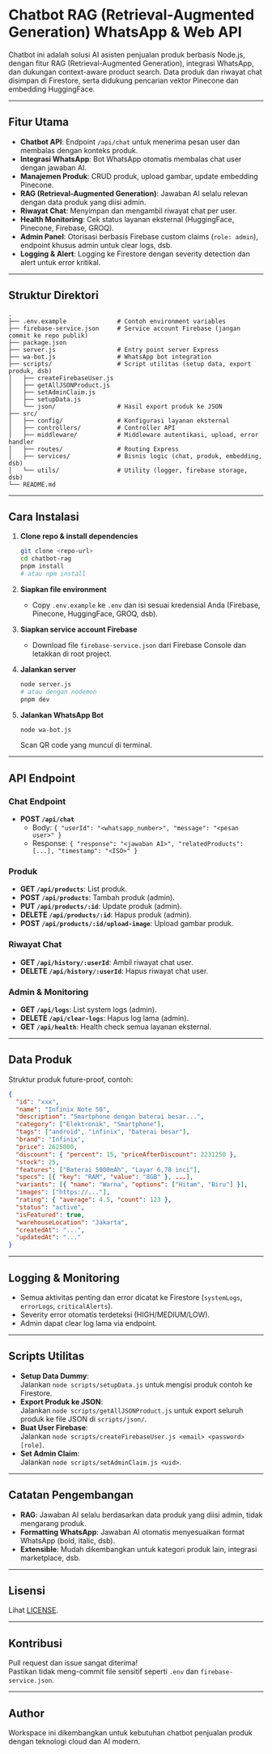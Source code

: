 # Chatbot RAG (Retrieval-Augmented Generation) WhatsApp & Web API

Chatbot ini adalah solusi AI asisten penjualan produk berbasis Node.js, dengan fitur RAG (Retrieval-Augmented Generation), integrasi WhatsApp, dan dukungan context-aware product search. Data produk dan riwayat chat disimpan di Firestore, serta didukung pencarian vektor Pinecone dan embedding HuggingFace.

---

## Fitur Utama

- **Chatbot API**: Endpoint `/api/chat` untuk menerima pesan user dan membalas dengan konteks produk.
- **Integrasi WhatsApp**: Bot WhatsApp otomatis membalas chat user dengan jawaban AI.
- **Manajemen Produk**: CRUD produk, upload gambar, update embedding Pinecone.
- **RAG (Retrieval-Augmented Generation)**: Jawaban AI selalu relevan dengan data produk yang diisi admin.
- **Riwayat Chat**: Menyimpan dan mengambil riwayat chat per user.
- **Health Monitoring**: Cek status layanan eksternal (HuggingFace, Pinecone, Firebase, GROQ).
- **Admin Panel**: Otorisasi berbasis Firebase custom claims (`role: admin`), endpoint khusus admin untuk clear logs, dsb.
- **Logging & Alert**: Logging ke Firestore dengan severity detection dan alert untuk error kritikal.

---

## Struktur Direktori

```
.
├── .env.example              # Contoh environment variables
├── firebase-service.json     # Service account Firebase (jangan commit ke repo publik)
├── package.json
├── server.js                 # Entry point server Express
├── wa-bot.js                 # WhatsApp bot integration
├── scripts/                  # Script utilitas (setup data, export produk, dsb)
│   ├── createFirebaseUser.js
│   ├── getAllJSONProduct.js
│   ├── setAdminClaim.js
│   ├── setupData.js
│   └── json/                 # Hasil export produk ke JSON
├── src/
│   ├── config/               # Konfigurasi layanan eksternal
│   ├── controllers/          # Controller API
│   ├── middleware/           # Middleware autentikasi, upload, error handler
│   ├── routes/               # Routing Express
│   ├── services/             # Bisnis logic (chat, produk, embedding, dsb)
│   └── utils/                # Utility (logger, firebase storage, dsb)
└── README.md
```

---

## Cara Instalasi

1. **Clone repo & install dependencies**
    ```sh
    git clone <repo-url>
    cd chatbot-rag
    pnpm install
    # atau npm install
    ```

2. **Siapkan file environment**
    - Copy `.env.example` ke `.env` dan isi sesuai kredensial Anda (Firebase, Pinecone, HuggingFace, GROQ, dsb).

3. **Siapkan service account Firebase**
    - Download file `firebase-service.json` dari Firebase Console dan letakkan di root project.

4. **Jalankan server**
    ```sh
    node server.js
    # atau dengan nodemon
    pnpm dev
    ```

5. **Jalankan WhatsApp Bot**
    ```sh
    node wa-bot.js
    ```
    Scan QR code yang muncul di terminal.

---

## API Endpoint

### Chat Endpoint

- **POST `/api/chat`**
    - Body: `{ "userId": "<whatsapp_number>", "message": "<pesan user>" }`
    - Response: `{ "response": "<jawaban AI>", "relatedProducts": [...], "timestamp": "<ISO>" }`

### Produk

- **GET `/api/products`**: List produk.
- **POST `/api/products`**: Tambah produk (admin).
- **PUT `/api/products/:id`**: Update produk (admin).
- **DELETE `/api/products/:id`**: Hapus produk (admin).
- **POST `/api/products/:id/upload-image`**: Upload gambar produk.

### Riwayat Chat

- **GET `/api/history/:userId`**: Ambil riwayat chat user.
- **DELETE `/api/history/:userId`**: Hapus riwayat chat user.

### Admin & Monitoring

- **GET `/api/logs`**: List system logs (admin).
- **DELETE `/api/clear-logs`**: Hapus log lama (admin).
- **GET `/api/health`**: Health check semua layanan eksternal.

---

## Data Produk

Struktur produk future-proof, contoh:
```json
{
  "id": "xxx",
  "name": "Infinix Note 50",
  "description": "Smartphone dengan baterai besar...",
  "category": ["Elektronik", "Smartphone"],
  "tags": ["android", "infinix", "baterai besar"],
  "brand": "Infinix",
  "price": 2625000,
  "discount": { "percent": 15, "priceAfterDiscount": 2231250 },
  "stock": 25,
  "features": ["Baterai 5000mAh", "Layar 6,78 inci"],
  "specs": [{ "key": "RAM", "value": "8GB" }, ...],
  "variants": [{ "name": "Warna", "options": ["Hitam", "Biru"] }],
  "images": ["https://..."],
  "rating": { "average": 4.5, "count": 123 },
  "status": "active",
  "isFeatured": true,
  "warehouseLocation": "Jakarta",
  "createdAt": "...",
  "updatedAt": "..."
}
```

---

## Logging & Monitoring

- Semua aktivitas penting dan error dicatat ke Firestore (`systemLogs`, `errorLogs`, `criticalAlerts`).
- Severity error otomatis terdeteksi (HIGH/MEDIUM/LOW).
- Admin dapat clear log lama via endpoint.

---

## Scripts Utilitas

- **Setup Data Dummy**:  
  Jalankan `node scripts/setupData.js` untuk mengisi produk contoh ke Firestore.
- **Export Produk ke JSON**:  
  Jalankan `node scripts/getAllJSONProduct.js` untuk export seluruh produk ke file JSON di `scripts/json/`.
- **Buat User Firebase**:  
  Jalankan `node scripts/createFirebaseUser.js <email> <password> [role]`.
- **Set Admin Claim**:  
  Jalankan `node scripts/setAdminClaim.js <uid>`.

---

## Catatan Pengembangan

- **RAG**: Jawaban AI selalu berdasarkan data produk yang diisi admin, tidak mengarang produk.
- **Formatting WhatsApp**: Jawaban AI otomatis menyesuaikan format WhatsApp (bold, italic, dsb).
- **Extensible**: Mudah dikembangkan untuk kategori produk lain, integrasi marketplace, dsb.

---

## Lisensi

Lihat [LICENSE](LICENSE).

---

## Kontribusi

Pull request dan issue sangat diterima!  
Pastikan tidak meng-commit file sensitif seperti `.env` dan `firebase-service.json`.

---

## Author

Workspace ini dikembangkan untuk kebutuhan chatbot penjualan produk dengan teknologi cloud dan AI modern.